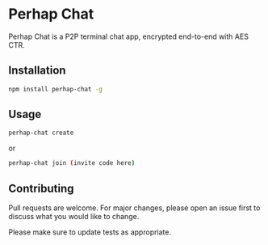 # Perhap Chat
Perhap Chat is a P2P terminal chat app, encrypted end-to-end with AES CTR.

## Installation



```bash
npm install perhap-chat -g
```

## Usage

```bash
perhap-chat create
```
or
```bash
perhap-chat join (invite code here)
```

## Contributing
Pull requests are welcome. For major changes, please open an issue first to discuss what you would like to change.

Please make sure to update tests as appropriate.

